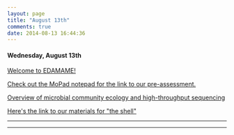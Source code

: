 ```yaml
---
layout: page
title: "August 13th"
comments: true
date: 2014-08-13 16:44:36
---
```


#### Wednesday, August 13th

[Welcome to EDAMAME!](https://github.com/edamame-course/docs/blob/gh-pages/extra/Presentations/2014-lecture1-edamame-welcome.pdf?raw=true)

[Check out the MoPad notepad for the link to our pre-assessment.](https://edamame.etherpad.mozilla.org/1)

[Overview of microbial community ecology and high-throughput sequencing](https://github.com/edamame-course/docs/raw/gh-pages/extra/Presentations/2014-08-13-PM_Ashley_Lecture1.pdf?raw=true)

[Here's the link to our materials for "the shell"](https://edamame-course.github.io/docs/the_shell.html)

-----------------------------------------------
-----------------------------------------------
